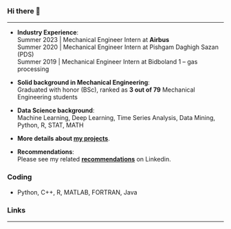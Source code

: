 ### Hi there 👋
---
- **Industry Experience**:   
Summer 2023 | Mechanical Engineer Intern at **Airbus**   
Summer 2020 | Mechanical Engineer Intern at Pishgam Daghigh Sazan (PDS)   
Summer 2019 | Mechanical Engineer Intern at Bidboland 1 – gas processing   

- **Solid background in Mechanical Engineering**:   
Graduated with honor (BSc), ranked as **3 out of 79** Mechanical Engineering students   

- **Data Science background**:   
Machine Learning, Deep Learning, Time Series Analysis, Data Mining, Python, R, STAT, MATH   
 
- **More details about [my projects](https://github.com/MohammadGhadri?tab=repositories)**.   

- **Recommendations**:   
Please see my related [**recommendations**](https://www.linkedin.com/in/m-ghadri/details/recommendations/?detailScreenTabIndex=0) on Linkedin.   

### Coding
- Python, C++, R, MATLAB, FORTRAN, Java

### Links
---
